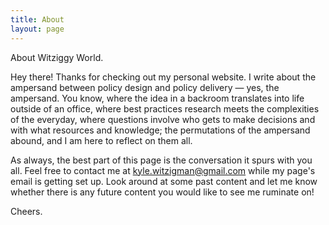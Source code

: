 ```yaml
---
title: About
layout: page
---
```

About Witziggy World.

Hey there! Thanks for checking out my personal website. I write about the ampersand between policy design and policy delivery — yes, the ampersand. You know, where the idea in a backroom translates into life outside of an office, where best practices research meets the complexities of the everyday, where questions involve who gets to make decisions and with what resources and knowledge; the permutations of the ampersand abound, and I am here to reflect on them all.

As always, the best part of this page is the conversation it spurs with you all. Feel free to contact me at kyle.witzigman@gmail.com while my page's email is getting set up. Look around at some past content and let me know whether there is any future content you would like to see me ruminate on!

Cheers.